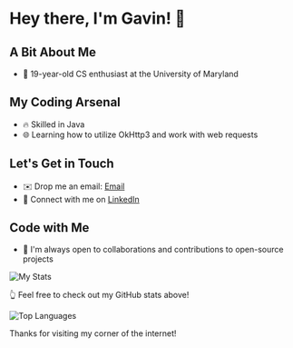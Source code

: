 # Hey there, I'm Gavin! 👋

## A Bit About Me
- 🚀 19-year-old CS enthusiast at the University of Maryland

## My Coding Arsenal
- 🔥 Skilled in Java
- 🌐 Learning how to utilize OkHttp3 and work with web requests


## Let's Get in Touch
- ✉️ Drop me an email: [Email](mailto:gdharmon@umd.edu)
- 💼 Connect with me on [LinkedIn](https://www.linkedin.com/in/gavin-harmon-421a18213/)

## Code with Me
- 🤝 I'm always open to collaborations and contributions to open-source projects

![My Stats](https://github-readme-stats.vercel.app/api?username=4oure&show_icons=true&count_private=true)

👆 Feel free to check out my GitHub stats above!

![Top Languages](https://github-readme-stats.vercel.app/api/top-langs/?username=4oure&layout=compact)


Thanks for visiting my corner of the internet!
